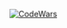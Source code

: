 
[![CodeWars](https://www.codewars.com/users/juniorklawa/badges/large)](https://www.codewars.com/users/juniorklawa)
